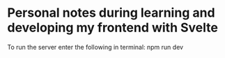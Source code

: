 # Personal notes during learning and developing my frontend with Svelte

To run the server enter the following in terminal: npm run dev